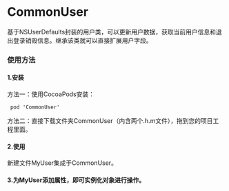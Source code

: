 # CommonUser
基于NSUserDefaults封装的用户类，可以更新用户数据，获取当前用户信息和退出登录销毁信息。继承该类就可以直接扩展用户字段。

### 使用方法
#### 1.安装
方法一：使用CocoaPods安装：<br>
```
 pod 'CommonUser'
 ```
方法二：直接下载文件夹CommonUser（内含两个.h.m文件），拖到您的项目工程里面。

#### 2.使用
新建文件MyUser集成于CommonUser。

#### 3.为MyUser添加属性，即可实例化对象进行操作。
 

